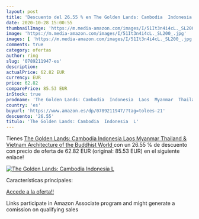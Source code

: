 ```yaml
---
layout: post
title: 'Descuento del 26.55 % en The Golden Lands: Cambodia  Indonesia  L'
date: 2020-10-28 15:00:55
thumbnailImage: 'https://m.media-amazon.com/images/I/51It3n4i4cL._SL200_.jpg'
image: 'https://m.media-amazon.com/images/I/51It3n4i4cL._SL200_.jpg'
images: [ 'https://m.media-amazon.com/images/I/51It3n4i4cL._SL200_.jpg' ]
comments: true
category: ofertas
author: ring
slug: '0789211947-es'
description:
actualPrice: 62.82 EUR
currency: EUR
price: 62.82
comparePrice: 85.53 EUR
inStock: true
prodname: 'The Golden Lands: Cambodia  Indonesia  Laos  Myanmar  Thailand & Vietnam  Architecture of the Buddhist World '
country: 'es'
buyurl: 'https://www.amazon.es/dp/0789211947/?tag=tolees-21'
descuento: '26.55'
titulo: 'The Golden Lands: Cambodia  Indonesia  L'
---
```


Tienes [The Golden Lands: Cambodia  Indonesia  Laos  Myanmar  Thailand & Vietnam  Architecture of the Buddhist World ](https://www.amazon.es/dp/0789211947/?tag=tolees-21) con un 26.55 % de descuento con precio de oferta de 62.82 EUR (original: 85.53 EUR) en el siguiente enlace!

[![The Golden Lands: Cambodia  Indonesia  L](https://m.media-amazon.com/images/I/51It3n4i4cL._SL200_.jpg)](https://www.amazon.es/dp/0789211947/?tag=tolees-21)

Características principales:


[Accede a la oferta!!](https://www.amazon.es/dp/0789211947/?tag=tolees-21)

Links participate in Amazon Associate program and might generate a comission on qualifying sales


